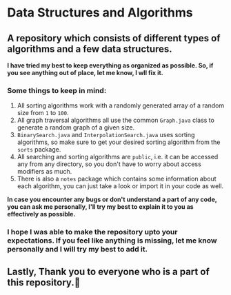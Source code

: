 # Data Structures and Algorithms

## A repository which consists of different types of algorithms and a few data structures.

**I have tried my best to keep everything as organized as possible. So, if you see anything out of place, let me know, I wll fix it.**

### Some things to keep in mind:
1. All sorting algorithms work with a randomly generated array of a random size from `1` to `100`.
2. All graph traversal algorithms all use the common `Graph.java` class to generate a random graph of a given size. 
3. `BinarySearch.java` and `InterpolationSearch.java` uses sorting algorithms, so make sure to get your desired sorting algorithm from the `sorts` package.
4. All searching and sorting algorithms are `public`, i.e. it can be accessed any from any directory, so you don't have to worry about access modifiers as much.
5. There is also a `notes` package which contains some information about each algorithm, you can just take a look or import it in your code as well.

**In case you encounter any bugs or don't understand a part of any code, you can ask me personally, I'll try my best to explain it to you as effectively as possible.**

### I hope I was able to make the repository upto your expectations. If you feel like anything is missing, let me know personally and I will try my best to add it.

## Lastly, Thank you to everyone who is a part of this repository.🎉